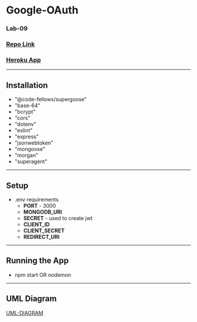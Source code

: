# Google-OAuth
### Lab-09

### [Repo Link](https://github.com/farahalwahaibi/google-Oauth)

### [Heroku App]()


***

## **Installation**
  * "@code-fellows/supergoose"
  * "base-64"
  * "bcrypt"
  * "cors"
  * "dotenv"
  * "eslint"
  * "express"
  * "jsonwebtoken"
  * "mongoose"
  * "morgan"
  * "superagent"

***

## **Setup**
* .env requirements
  * **PORT** - 3000
  * **MONGODB_URI**
  * **SECRET** - used to create jwt
  * **CLIENT_ID**
  * **CLIENT_SECRET**
  * **REDIRECT_URI**


***

## **Running the App**
* npm start OR nodemon

***

## **UML Diagram**
[UML-DIAGRAM](https://app.moqups.com/unsaved/d9d5e945/view/page/ad64222d5?ui=0)

